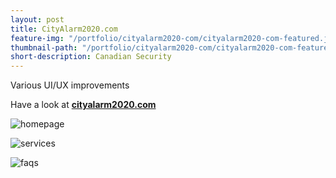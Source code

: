 ```yaml
---
layout: post
title: CityAlarm2020.com
feature-img: "/portfolio/cityalarm2020-com/cityalarm2020-com-featured.jpg"
thumbnail-path: "/portfolio/cityalarm2020-com/cityalarm2020-com-featured.jpg"
short-description: Canadian Security
---
```

Various UI/UX improvements 

Have a look at **[cityalarm2020.com](http://cityalarm2020.com "cityalarm2020.com")**

![homepage](/portfolio/cityalarm2020-com-v1/homepage.jpg)

![services](/portfolio/cityalarm2020-com-v1/services.jpg)

![faqs](/portfolio/cityalarm2020-com-v1/faqs.jpg)